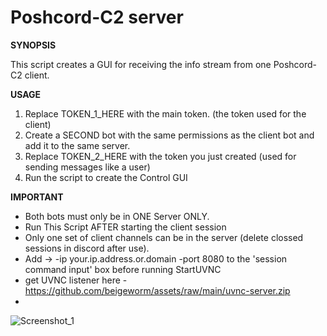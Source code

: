# Poshcord-C2 server

**SYNOPSIS**

This script creates a GUI for receiving the info stream from one Poshcord-C2 client.

**USAGE**
1. Replace TOKEN_1_HERE with the main token. (the token used for the client)
2. Create a SECOND bot with the same permissions as the client bot and add it to the same server.
3. Replace TOKEN_2_HERE with the token you just created (used for sending messages like a user)
4. Run the script to create the Control GUI

**IMPORTANT**
- Both bots must only be in ONE Server ONLY.
- Run This Script AFTER starting the client session
- Only one set of client channels can be in the server (delete clossed sessions in discord after use).
- Add ->   -ip your.ip.address.or.domain -port 8080 to the 'session command input' box before running StartUVNC
- get UVNC listener here - https://github.com/beigeworm/assets/raw/main/uvnc-server.zip
- 
![Screenshot_1](https://github.com/user-attachments/assets/1725becb-c357-486b-8c07-4580e6fa4ad2)
